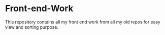 # Front-end-Work
This repository contains all my front end  work from all my old repos for easy view and sorting purpose.
